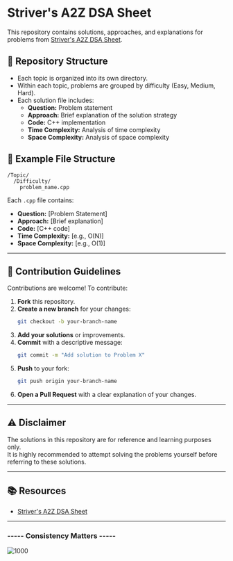 # Striver's A2Z DSA Sheet

This repository contains solutions, approaches, and explanations for problems from [Striver's A2Z DSA Sheet](https://takeuforward.org/strivers-a2z-dsa-course/strivers-a2z-dsa-course-sheet-2/).

## 📂 Repository Structure

- Each topic is organized into its own directory.
- Within each topic, problems are grouped by difficulty (Easy, Medium, Hard).
- Each solution file includes:
  - **Question:** Problem statement
  - **Approach:** Brief explanation of the solution strategy
  - **Code:** C++ implementation
  - **Time Complexity:** Analysis of time complexity
  - **Space Complexity:** Analysis of space complexity

## 📝 Example File Structure

```
/Topic/
  /Difficulty/
    problem_name.cpp
```

Each `.cpp` file contains:
- **Question:** [Problem Statement]
- **Approach:** [Brief explanation]
- **Code:** [C++ code]
- **Time Complexity:** [e.g., O(N)]
- **Space Complexity:** [e.g., O(1)]

---

## 🤝 Contribution Guidelines

Contributions are welcome! To contribute:

1. **Fork** this repository.
2. **Create a new branch** for your changes:
   ```sh
   git checkout -b your-branch-name
   ```
3. **Add your solutions** or improvements.
4. **Commit** with a descriptive message:
   ```sh
   git commit -m "Add solution to Problem X"
   ```
5. **Push** to your fork:
   ```sh
   git push origin your-branch-name
   ```
6. **Open a Pull Request** with a clear explanation of your changes.

---

## ⚠️ Disclaimer

The solutions in this repository are for reference and learning purposes only.  
It is highly recommended to attempt solving the problems yourself before referring to these solutions.

---

## 📚 Resources

- [Striver's A2Z DSA Sheet](https://takeuforward.org/strivers-a2z-dsa-course/strivers-a2z-dsa-course-sheet-2/)

---

### ----- Consistency Matters -----

![1000](https://github.com/Codensity30/Striver-s-A2Z-DSA-Sheet/assets/129579058/d23fb219-4930-4c1a-9e8d-fd18ab902cdc)

